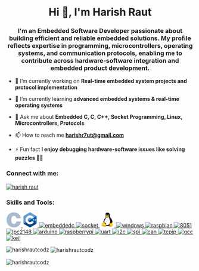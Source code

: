 <h1 align="center">Hi 👋, I'm Harish Raut</h1>
<h3 align="center">I'm an Embedded Software Developer passionate about building efficient and reliable embedded solutions. My profile reflects expertise in programming, microcontrollers, operating systems, and communication protocols, enabling me to contribute across hardware-software integration and embedded product development.</h3>

- 🔭 I’m currently working on **Real-time embedded system projects and protocol implementation**

- 🌱 I’m currently learning **advanced embedded systems & real-time operating systems**

- 💬 Ask me about **Embedded C, C, C++, Socket Programming, Linux, Microcontrollers, Protocols**

- 📫 How to reach me **harishr7ut@gmail.com**

- ⚡ Fun fact **I enjoy debugging hardware-software issues like solving puzzles 🔧✨**

<h3 align="left">Connect with me:</h3>
<p align="left">
<a href="https://linkedin.com/in/harish raut" target="blank"><img align="center" src="https://raw.githubusercontent.com/rahuldkjain/github-profile-readme-generator/master/src/images/icons/Social/linked-in-alt.svg" alt="harish raut" height="30" width="40" /></a>
</p>

<h3 align="left">Skills and Tools:</h3>
<p align="left"> 
<!-- Programming Languages -->
<a href="https://www.cprogramming.com/" target="_blank" rel="noreferrer"> 
<img src="https://raw.githubusercontent.com/devicons/devicon/master/icons/c/c-original.svg" alt="c" width="40" height="40"/> </a> 
<a href="https://isocpp.org/" target="_blank" rel="noreferrer"> 
<img src="https://raw.githubusercontent.com/devicons/devicon/master/icons/cplusplus/cplusplus-original.svg" alt="cplusplus" width="40" height="40"/> </a> 

<!-- Embedded C -->
<a href="https://en.wikipedia.org/wiki/Embedded_C" target="_blank" rel="noreferrer"> 
<img src="https://img.icons8.com/color/48/000000/c-programming.png" alt="embeddedc" width="40" height="40"/> </a> 

<!-- Socket Programming -->
<a href="https://en.wikipedia.org/wiki/Network_socket" target="_blank" rel="noreferrer"> 
<img src="https://img.icons8.com/color/48/000000/networking-manager.png" alt="socket" width="40" height="40"/> </a> 

<!-- OS -->
<a href="https://www.linux.org/" target="_blank" rel="noreferrer"> 
<img src="https://raw.githubusercontent.com/devicons/devicon/master/icons/linux/linux-original.svg" alt="linux" width="40" height="40"/> </a> 
<a href="https://www.microsoft.com/windows" target="_blank" rel="noreferrer"> 
<img src="https://img.icons8.com/color/48/000000/windows-10.png" alt="windows" width="40" height="40"/> </a> 
<a href="https://www.raspberrypi.org/software/" target="_blank" rel="noreferrer"> 
<img src="https://img.icons8.com/color/48/000000/raspberry-pi.png" alt="raspbian" width="40" height="40"/> </a> 

<!-- Microcontrollers -->
<a href="https://en.wikipedia.org/wiki/Intel_MCS-51" target="_blank" rel="noreferrer"> 
<img src="https://img.icons8.com/ios/50/000000/microchip.png" alt="8051" width="40" height="40"/> </a> 
<a href="https://www.nxp.com/products/processors-and-microcontrollers/arm-microcontrollers/lpc-cortex-m-mcus" target="_blank" rel="noreferrer"> 
<img src="https://img.icons8.com/ios-filled/50/000000/microchip.png" alt="lpc2148" width="40" height="40"/> </a> 
<a href="https://www.arduino.cc/" target="_blank" rel="noreferrer"> 
<img src="https://cdn.worldvectorlogo.com/logos/arduino-1.svg" alt="arduino" width="40" height="40"/> </a> 
<a href="https://www.raspberrypi.org/" target="_blank" rel="noreferrer"> 
<img src="https://img.icons8.com/color/48/000000/raspberry-pi.png" alt="raspberrypi" width="40" height="40"/> </a> 

<!-- Protocols -->
<a href="https://en.wikipedia.org/wiki/Universal_asynchronous_receiver-transmitter" target="_blank" rel="noreferrer"> 
<img src="https://img.icons8.com/color/48/000000/serial-tasks.png" alt="uart" width="40" height="40"/> </a> 
<a href="https://en.wikipedia.org/wiki/I²C" target="_blank" rel="noreferrer"> 
<img src="https://img.icons8.com/ios/50/000000/signal.png" alt="i2c" width="40" height="40"/> </a> 
<a href="https://en.wikipedia.org/wiki/Serial_Peripheral_Interface" target="_blank" rel="noreferrer"> 
<img src="https://img.icons8.com/ios/50/000000/printed-circuit-board.png" alt="spi" width="40" height="40"/> </a> 
<a href="https://en.wikipedia.org/wiki/CAN_bus" target="_blank" rel="noreferrer"> 
<img src="https://img.icons8.com/ios/50/000000/car.png" alt="can" width="40" height="40"/> </a> 
<a href="https://en.wikipedia.org/wiki/Internet_protocol_suite" target="_blank" rel="noreferrer"> 
<img src="https://img.icons8.com/color/48/000000/network-cable.png" alt="tcpip" width="40" height="40"/> </a> 

<!-- Compilers -->
<a href="https://gcc.gnu.org/" target="_blank" rel="noreferrer"> 
<img src="https://img.icons8.com/ios-filled/50/000000/code-file.png" alt="gcc" width="40" height="40"/> </a> 
<a href="https://www.keil.com/" target="_blank" rel="noreferrer"> 
<img src="https://img.icons8.com/ios-filled/50/000000/source-code.png" alt="keil" width="40" height="40"/> </a> 
</p>

<p><img align="left" src="https://github-readme-stats.vercel.app/api/top-langs?username=harishrautcodz&show_icons=true&locale=en&layout=compact" alt="harishrautcodz" /></p>

<p>&nbsp;<img align="center" src="https://github-readme-stats.vercel.app/api?username=harishrautcodz&show_icons=true&locale=en" alt="harishrautcodz" /></p>

<p><img align="center" src="https://github-readme-streak-stats.herokuapp.com/?user=harishrautcodz&" alt="harishrautcodz" /></p>
